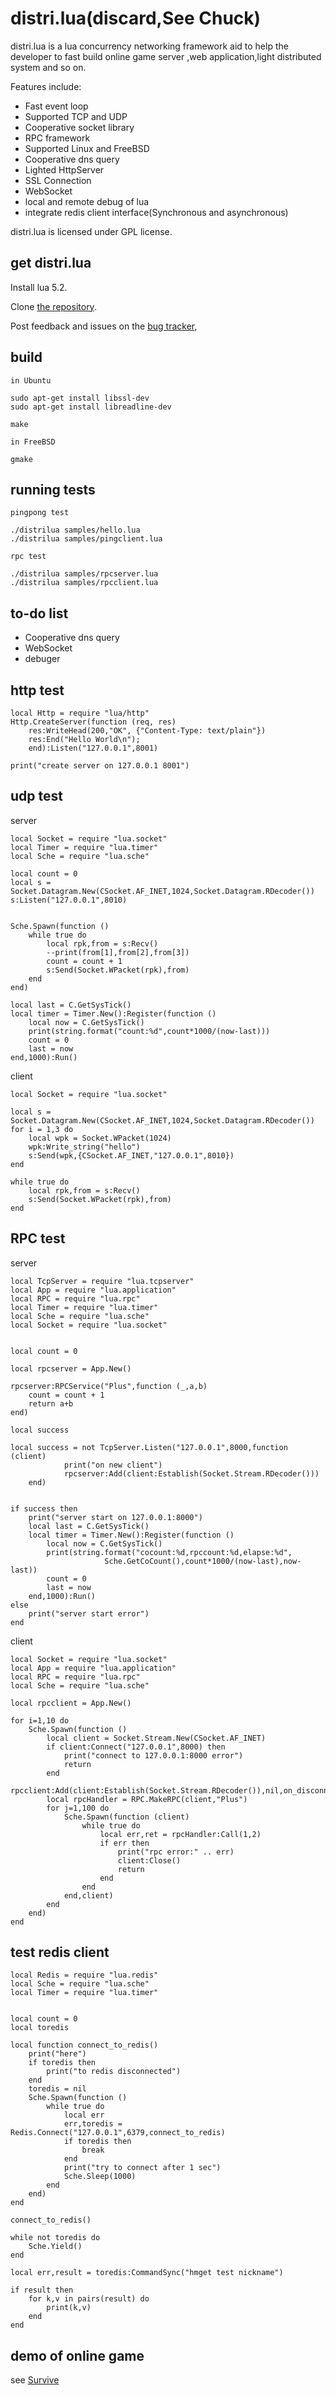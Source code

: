 distri.lua(discard,See Chuck)
======
distri.lua is a lua concurrency networking framework aid to help the developer to fast
build online game server ,web application,light distributed system and so on.

Features include:

* Fast event loop
* Supported TCP and UDP
* Cooperative socket library
* RPC framework
* Supported Linux and FreeBSD
* Cooperative dns query
* Lighted HttpServer
* SSL Connection
* WebSocket
* local and remote debug of lua
* integrate redis client interface(Synchronous and asynchronous) 

distri.lua is licensed under GPL license.


get distri.lua
-----------

Install lua 5.2.

Clone [the repository](https://github.com/sniperHW/distri.lua).

Post feedback and issues on the [bug tracker](https://github.com/sniperHW/distri.lua/issues),


build
------
```
in Ubuntu

sudo apt-get install libssl-dev
sudo apt-get install libreadline-dev

make

in FreeBSD

gmake
```

running tests
-------------
```
pingpong test

./distrilua samples/hello.lua
./distrilua samples/pingclient.lua

rpc test

./distrilua samples/rpcserver.lua
./distrilua samples/rpcclient.lua

```


to-do list
----------
* Cooperative dns query
* WebSocket
* debuger

http test
----------

    local Http = require "lua/http"
    Http.CreateServer(function (req, res) 
        res:WriteHead(200,"OK", {"Content-Type: text/plain"})
        res:End("Hello World\n");
        end):Listen("127.0.0.1",8001)

    print("create server on 127.0.0.1 8001")

udp test
-----------

server

	local Socket = require "lua.socket"
	local Timer = require "lua.timer"
	local Sche = require "lua.sche"

	local count = 0
	local s = Socket.Datagram.New(CSocket.AF_INET,1024,Socket.Datagram.RDecoder())
	s:Listen("127.0.0.1",8010)


	Sche.Spawn(function ()
		while true do
			local rpk,from = s:Recv()
			--print(from[1],from[2],from[3])
			count = count + 1
			s:Send(Socket.WPacket(rpk),from)
		end
	end)

	local last = C.GetSysTick()
	local timer = Timer.New():Register(function ()
		local now = C.GetSysTick()
		print(string.format("count:%d",count*1000/(now-last)))
		count = 0
		last = now
	end,1000):Run()

client

	local Socket = require "lua.socket"

	local s = Socket.Datagram.New(CSocket.AF_INET,1024,Socket.Datagram.RDecoder())
	for i = 1,3 do
		local wpk = Socket.WPacket(1024)
		wpk:Write_string("hello")
		s:Send(wpk,{CSocket.AF_INET,"127.0.0.1",8010})
	end

	while true do
		local rpk,from = s:Recv()
		s:Send(Socket.WPacket(rpk),from)
	end

RPC test
-----------

server

	local TcpServer = require "lua.tcpserver"
	local App = require "lua.application"
	local RPC = require "lua.rpc"
	local Timer = require "lua.timer"
	local Sche = require "lua.sche"
	local Socket = require "lua.socket"


	local count = 0

	local rpcserver = App.New()

	rpcserver:RPCService("Plus",function (_,a,b)
		count = count + 1 
		return a+b 
	end)

	local success

	local success = not TcpServer.Listen("127.0.0.1",8000,function (client)
				print("on new client")		
				rpcserver:Add(client:Establish(Socket.Stream.RDecoder()))		
		end)


	if success then
		print("server start on 127.0.0.1:8000")
		local last = C.GetSysTick()
		local timer = Timer.New():Register(function ()
			local now = C.GetSysTick()
			print(string.format("cocount:%d,rpccount:%d,elapse:%d",
					     Sche.GetCoCount(),count*1000/(now-last),now-last))
			count = 0
			last = now
		end,1000):Run()
	else
		print("server start error")
	end

client

	local Socket = require "lua.socket"
	local App = require "lua.application"
	local RPC = require "lua.rpc"
	local Sche = require "lua.sche"

	local rpcclient = App.New()

	for i=1,10 do
		Sche.Spawn(function () 
			local client = Socket.Stream.New(CSocket.AF_INET)
			if client:Connect("127.0.0.1",8000) then
				print("connect to 127.0.0.1:8000 error")
				return
			end		
			rpcclient:Add(client:Establish(Socket.Stream.RDecoder()),nil,on_disconnected)
			local rpcHandler = RPC.MakeRPC(client,"Plus")
			for j=1,100 do
				Sche.Spawn(function (client)
					while true do			
						local err,ret = rpcHandler:Call(1,2)
						if err then
							print("rpc error:" .. err)
							client:Close()
							return
						end
					end
				end,client)
			end
		end)	
	end


test redis client
-----------

	local Redis = require "lua.redis"
	local Sche = require "lua.sche"
	local Timer = require "lua.timer"


	local count = 0
	local toredis

	local function connect_to_redis()
		print("here")
	    if toredis then
			print("to redis disconnected")
	    end
	    toredis = nil
		Sche.Spawn(function ()
			while true do
				local err
				err,toredis = Redis.Connect("127.0.0.1",6379,connect_to_redis)
				if toredis then
					break
				end
				print("try to connect after 1 sec")
				Sche.Sleep(1000)
			end
		end)	
	end

	connect_to_redis()

	while not toredis do
		Sche.Yield()
	end

	local err,result = toredis:CommandSync("hmget test nickname")

	if result then
		for k,v in pairs(result) do
			print(k,v)
		end
	end


demo of online game 
-----------
see [Survive](https://github.com/sniperHW/Survive)
